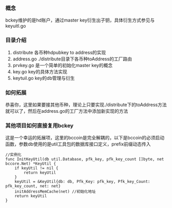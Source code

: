 ### 概念
 bckey维护的是hd账户，通过master key衍生出子钥，具体衍生方式参见与keyuitl.go

### 目录介绍
1. distribute  各币种hdpubkey to address的实现
2. address.go   ./distribute目录下各币种toAddress的工厂路由
3. prvkey.go 是一个简单的初始化master key的概念
4. key.go     key的具体方法实现
5. keytuil.go  key的db管理与衍生



### 如何拓展
恭喜你，这里如果要接其他币种，理论上只要实现./distribute下的toAddress方法就可以了，然后在address.go的工厂方法中添加新实现的方法



### 其他项目如何直接复用bckey
这是一个幸运的拓展项，这里的bccoin是完全解耦的，以下是bccoin的必须启动函数，参数db使用的是util工具包的数据库接口定义，prefix前缀动态传入
```
//实例化
func InitKeyUtil(db util.Database, pfk_key, pfk_key_count []byte, net bccore.Net) *KeyUtil {
	if keyUtil != nil {
		return keyUtil
	}
	keyUtil = &KeyUtil{db: db, Pfk_Key: pfk_key, Pfk_key_Count: pfk_key_count, net: net}
	initAddressMemCache(net) //初始化地址
	return keyUtil
}
```